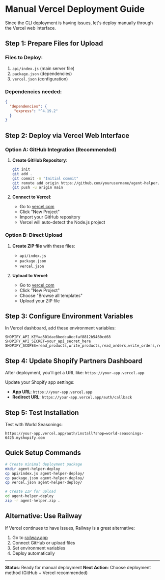 # Manual Vercel Deployment Guide

Since the CLI deployment is having issues, let's deploy manually through the Vercel web interface.

## Step 1: Prepare Files for Upload

### Files to Deploy:
1. `api/index.js` (main server file)
2. `package.json` (dependencies)
3. `vercel.json` (configuration)

### Dependencies needed:
```json
{
  "dependencies": {
    "express": "^4.19.2"
  }
}
```

## Step 2: Deploy via Vercel Web Interface

### Option A: GitHub Integration (Recommended)

1. **Create GitHub Repository**:
   ```bash
   git init
   git add .
   git commit -m "Initial commit"
   git remote add origin https://github.com/yourusername/agent-helper.git
   git push -u origin main
   ```

2. **Connect to Vercel**:
   - Go to [vercel.com](https://vercel.com)
   - Click "New Project"
   - Import your GitHub repository
   - Vercel will auto-detect the Node.js project

### Option B: Direct Upload

1. **Create ZIP file** with these files:
   - `api/index.js`
   - `package.json`
   - `vercel.json`

2. **Upload to Vercel**:
   - Go to [vercel.com](https://vercel.com)
   - Click "New Project"
   - Choose "Browse all templates"
   - Upload your ZIP file

## Step 3: Configure Environment Variables

In Vercel dashboard, add these environment variables:

```
SHOPIFY_API_KEY=a501dae8bedca0ecfaf8812b5460cd68
SHOPIFY_API_SECRET=your_api_secret_here
SHOPIFY_SCOPES=read_products,write_products,read_orders,write_orders,read_customers,write_customers,read_inventory,write_inventory
```

## Step 4: Update Shopify Partners Dashboard

After deployment, you'll get a URL like: `https://your-app.vercel.app`

Update your Shopify app settings:
- **App URL**: `https://your-app.vercel.app`
- **Redirect URL**: `https://your-app.vercel.app/auth/callback`

## Step 5: Test Installation

Test with World Seasonings:
```
https://your-app.vercel.app/auth/install?shop=world-seasonings-6425.myshopify.com
```

## Quick Setup Commands

```bash
# Create minimal deployment package
mkdir agent-helper-deploy
cp api/index.js agent-helper-deploy/
cp package.json agent-helper-deploy/
cp vercel.json agent-helper-deploy/

# Create ZIP for upload
cd agent-helper-deploy
zip -r agent-helper.zip .
```

## Alternative: Use Railway

If Vercel continues to have issues, Railway is a great alternative:

1. Go to [railway.app](https://railway.app)
2. Connect GitHub or upload files
3. Set environment variables
4. Deploy automatically

---

**Status**: Ready for manual deployment
**Next Action**: Choose deployment method (GitHub + Vercel recommended)
